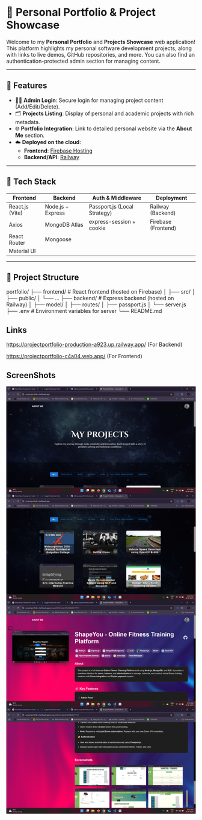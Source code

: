 # 🚀 Personal Portfolio & Project Showcase

Welcome to my **Personal Portfolio** and **Projects Showcase** web application!  
This platform highlights my personal software development projects, along with links to live demos, GitHub repositories, and more. You can also find an authentication-protected admin section for managing content.

---

## 📌 Features

- 🧑‍💻 **Admin Login**: Secure login for managing project content (Add/Edit/Delete).
- 🗂 **Projects Listing**: Display of personal and academic projects with rich metadata.
- 🌐 **Portfolio Integration**: Link to detailed personal website via the **About Me** section.
- ☁️ **Deployed on the cloud**:  
  - **Frontend**: [Firebase Hosting](https://firebase.google.com/)  
  - **Backend/API**: [Railway](https://railway.app/)

---

## 🧱 Tech Stack

| Frontend         | Backend        | Auth & Middleware    | Deployment        |
|------------------|----------------|-----------------------|-------------------|
| React.js (Vite)  | Node.js + Express | Passport.js (Local Strategy) | Railway (Backend) |
| Axios            | MongoDB Atlas   | express-session + cookie | Firebase (Frontend) |
| React Router     | Mongoose        |                       |                   |
| Material UI      |                 |                       |                   |

---

## 🧭 Project Structure

portfolio/
├── frontend/ # React frontend (hosted on Firebase)
│ ├── src/
│ ├── public/
│ └── ...
├── backend/ # Express backend (hosted on Railway)
│ ├── model/
│ ├── routes/
│ ├── passport.js
│ └── server.js
├── .env # Environment variables for server
└── README.md

## Links

https://projectportfolio-production-a923.up.railway.app/ (For Backend)

https://projectportfolio-c4a04.web.app/ (For Frontend)


## ScreenShots

<img src="https://github.com/Sshashank18/projectPortfolio/blob/main/Screenshots/Screenshot%20(29).png"
     style="float: left; margin-right: 10px;"/>
<img src="https://github.com/Sshashank18/projectPortfolio/blob/main/Screenshots/Screenshot%20(30).png"
     style="float: left; margin-right: 10px;"/>
<img src="https://github.com/Sshashank18/projectPortfolio/blob/main/Screenshots/Screenshot%20(31).png"
     style="float: left; margin-right: 10px;"/>
<img src="https://github.com/Sshashank18/projectPortfolio/blob/main/Screenshots/Screenshot%20(32).png"
     style="float: left; margin-right: 10px;"/>
